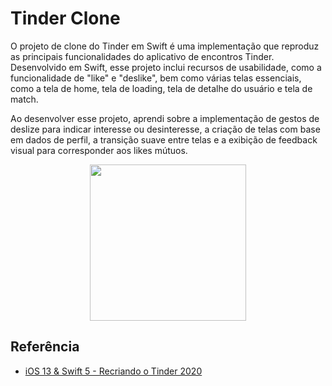 
# Tinder Clone

O projeto de clone do Tinder em Swift é uma implementação que reproduz as principais funcionalidades do aplicativo de encontros Tinder. Desenvolvido em Swift, esse projeto inclui recursos de usabilidade, como a funcionalidade de "like" e "deslike", bem como várias telas essenciais, como a tela de home, tela de loading, tela de detalhe do usuário e tela de match.

Ao desenvolver esse projeto, aprendi sobre a implementação de gestos de deslize para indicar interesse ou desinteresse, a criação de telas com base em dados de perfil, a transição suave entre telas e a exibição de feedback visual para corresponder aos likes mútuos.



<div align="center">
   <img src="" width="250" />
</div>


## Referência

 - [iOS 13 & Swift 5 - Recriando o Tinder 2020](https://www.udemy.com/course/ios-13-swift-5-recriando-o-tinder-2020/)

